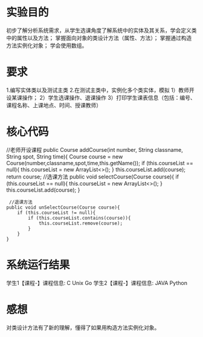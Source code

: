 # 实验目的
 初步了解分析系统需求，从学生选课角度了解系统中的实体及其关系，学会定义类中的属性以及方法；
 掌握面向对象的类设计方法（属性、方法）；
 掌握通过构造方法实例化对象；
 学会使用数组。
# 要求
 1.编写实体类以及测试主类
 2.在测试主类中，实例化多个类实体，模拟
   1）教师开设某课操作；
   2）学生选课操作、退课操作
   3）打印学生课表信息（包括：编号、课程名称、上课地点、时间、授课教师）
 
# 核心代码
  //老师开设课程
    public Course addCourse(int number, String classname, String spot, String time){
        Course course = new Course(number,classname,spot,time,this.getName());
        if (this.courseList == null){
            this.courseList = new ArrayList<>();
        }
        this.courseList.add(course);
        return course;
   //选课方法
    public void selectCourse(Course course){
        if (this.courseList == null){
            this.courseList = new ArrayList<>();
        }
        this.courseList.add(course);
    }

     //退课方法
    public void unSelectCourse(Course course){
        if (this.courseList != null){
            if (this.courseList.contains(course)){
                this.courseList.remove(course);
            }
        }
    }
# 系统运行结果
 学生1【课程-】课程信息:
 C
 Unix
 Go
  学生2【课程-】课程信息:
  JAVA
  Python
# 感想
 对类设计方法有了新的理解，懂得了如果用构造方法实例化对象。
